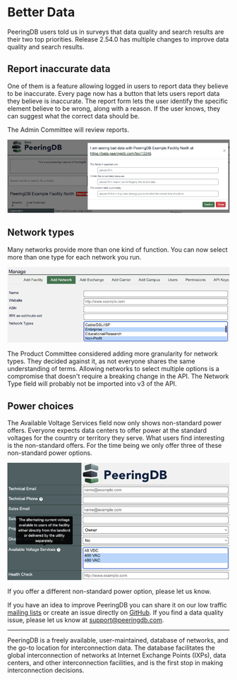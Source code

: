 # Better Data

PeeringDB users told us in surveys that data quality and search results are their two top priorities. Release 2.54.0 has multiple changes to improve data quality and search results. 

## Report inaccurate data

One of them is a feature allowing logged in users to report data they believe to be inaccurate. Every page now has a button that lets users report data they believe is inaccurate. The report form lets the user identify the specific element believe to be wrong, along with a reason. If the user knows, they can suggest what the correct data should be.

The Admin Committee will review reports. 

![Report bad data modal](images/Report_bad_data.png)

## Network types

Many networks provide more than one kind of function. You can now select more than one type for each network you run. 

![Network type multiselect](images/Network_type_multiselect.png)

The Product Committee considered adding more granularity for network types. They decided against it, as not everyone shares the same understanding of terms. Allowing networks to select multiple options is a compromise that doesn't require a breaking change in the API. The Network Type field will probably not be imported into v3 of the API.

## Power choices

The Available Voltage Services field now only shows non-standard power offers. Everyone expects data centers to offer power at the standard voltages for the country or territory they serve. What users find interesting is the non-standard offers. For the time being we only offer three of these non-standard power options.

![Power options](images/New_available_votage_services_options.png)

If you offer a different non-standard power option, please let us know.

If you have an idea to improve PeeringDB you can share it on our low traffic [mailing lists](https://docs.peeringdb.com/#mailing-lists) or create an issue directly on [GitHub](https://github.com/peeringdb/peeringdb/issues). If you find a data quality issue, please let us know at [support@peeringdb.com](mailto:support@peeringdb.com).

--- 

PeeringDB is a freely available, user-maintained, database of networks, and the go-to location for interconnection data. The database facilitates the global interconnection of networks at Internet Exchange Points (IXPs), data centers, and other interconnection facilities, and is the first stop in making interconnection decisions.
